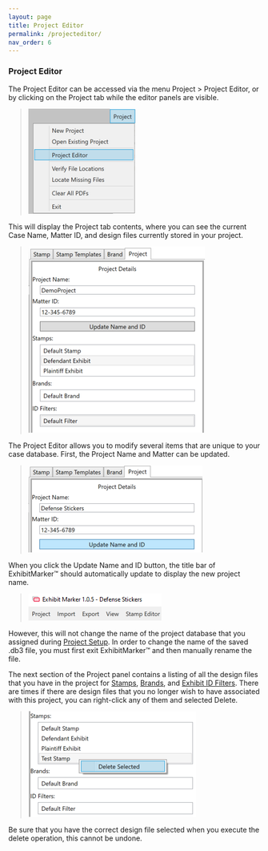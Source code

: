 ```yaml
---
layout: page
title: Project Editor
permalink: /projecteditor/
nav_order: 6
---
```


### Project Editor

The Project Editor can be accessed via the menu Project > Project Editor, or by clicking on the Project tab while the editor panels are visible. 

> ![Screen Grab - Project Menu](../assets/project_editor_assets/projectEditor_00_fileMenu.png)

This will display the Project tab contents, where you can see the current Case Name, Matter ID, and design files currently stored in your project.

> ![Screen Grab - Project Editor tab](../assets/project_editor_assets/projectEditor_01_entireWindow.png)

The Project Editor allows you to modify several items that are unique to your case database.  First, the Project Name and Matter can be updated.

> ![Screen Grab - Change Project Name](../assets/project_editor_assets/projectEditor_02_updateNameAndID.png)

When you click the Update Name and ID button, the title bar of ExhibitMarker&trade; should automatically update to display the new project name.

> ![Screen Grab - Updated Title Bar](../assets/project_editor_assets/projectEditor_02a_updatedTitleBar.png)

However, this will not change the name of the project database that you assigned during [Project Setup](getting_started/project_setup.markdown).  In order to change the name of the saved .db3 file, you must first exit ExhibitMarker&trade; and then manually rename the file.

The next section of the Project panel contains a listing of all the design files that you have in the project for [Stamps](stamping/stamping.markdown), [Brands](branding/branding.markdown), and [Exhibit ID Filters](id_editing/id_editing.markdown).  There are times if there are design files that you no longer wish to have associated with this project, you can right-click any of them and selected Delete.

> ![Screen Grab - Delete Design File](../assets/project_editor_assets/projectEditor_04_deleteStamp.png)

Be sure that you have the correct design file selected when you execute the delete operation, this cannot be undone.